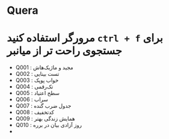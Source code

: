 # Quera

# مرورگر استفاده کنید `ctrl + f` برای جستجوی راحت تر از میانبر 
- Q001 : مجید و ماژیک‌هاش
- Q002 : تست بینایی
- Q003 : خواب پوپک
- Q004 : تک‌رقمی
- Q005 : سطح اعتیاد
- Q006 : سراب
- Q007 : جدول ضرب گنده
- Q008 : کدتخفیف
- Q009 : همایش زندگی بهتر
- Q010 : روز آزادی بیان در برره
- 
